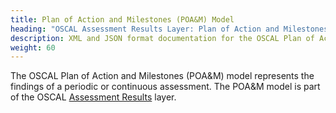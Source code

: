 ```yaml
---
title: Plan of Action and Milestones (POA&M) Model
heading: "OSCAL Assessment Results Layer: Plan of Action and Milestones (POA&M) Model"
description: XML and JSON format documentation for the OSCAL Plan of Action and Milestones (POA&M) model, which is part of the OSCAL Assessment Results layer. These formats model the findings of a periodic or continuous assessment.
weight: 60
---
```


The OSCAL Plan of Action and Milestones (POA&M) model represents the findings of a periodic or continuous assessment. The POA&M model is part of the OSCAL [Assessment Results](/learnmore/architecture/) layer.
